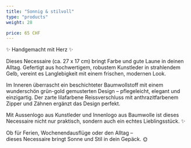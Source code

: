 ```yaml
---
title: "Sonnig & stilvoll"
type: "products"
weight: 28

price: 65 CHF
---
```


✨ Handgemacht mit Herz ✨

Dieses Necessaire (ca. 27 x 17 cm) bringt Farbe und gute Laune in deinen Alltag. Gefertigt aus hochwertigem, robustem Kunstleder in strahlendem Gelb, vereint es Langlebigkeit mit einem frischen, modernen Look.

Im Inneren überrascht ein beschichteter Baumwollstoff mit einem wunderschön grün-gold gemusterten Design – pflegeleicht, elegant und einzigartig. Der zarte lilafarbene Reissverschluss mit anthrazitfarbenem Zipper und Zähnen ergänzt das Design perfekt.

Mit Aussenlogo aus Kunstleder und Innenlogo aus Baumwolle ist dieses Necessaire nicht nur praktisch, sondern auch ein echtes Lieblingsstück. ✨

Ob für Ferien, Wochenendausflüge oder den Alltag –  
dieses Necessaire bringt Sonne und Stil in dein Gepäck. 🌞
